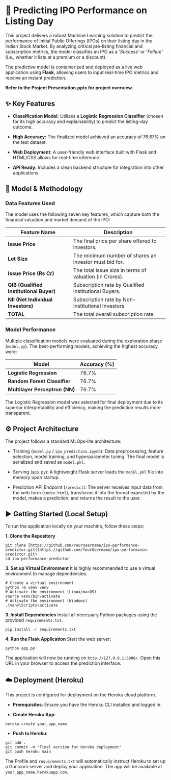 # 🚀 Predicting IPO Performance on Listing Day

This project delivers a robust Machine Learning solution to predict the performance of Initial Public Offerings (IPOs) on their listing day in the Indian Stock Market. By analyzing critical pre-listing financial and subscription metrics, the model classifies an IPO as a _'Success'_ or _'Failure'_ (i.e., whether it lists at a premium or a discount).

The predictive model is containerized and deployed as a live web application using **Flask**, allowing users to input real-time IPO metrics and receive an instant prediction.

**Refer to the Project Presentation.pptx for project overview.**

## ✨ Key Features
- **Classification Model:** Utilizes a **Logistic Regression Classifier** (chosen for its high accuracy and explainability) to predict the listing-day outcome.

- **High Accuracy:** The finalized model achieved an accuracy of 76.67% on the test dataset.

- **Web Deployment:** A user-friendly web interface built with Flask and HTML/CSS allows for real-time inference.

- **API Ready:** Includes a clean backend structure for integration into other applications.

## 🎯 Model & Methodology

### Data Features Used
The model uses the following seven key features, which capture both the financial valuation and market demand of the IPO:


| Feature Name | Description |
|--------------|-------------|
| **Issue Price** | The final price per share offered to investors. |
| **Lot Size** | The minimum number of shares an investor must bid for. |
| **Issue Price (Rs Cr)** | The total issue size in terms of valuation (in Crores). |
| **QIB (Qualified Institutional Buyer)** | Subscription rate by Qualified Institutional Buyers. |
| **NII (Net Individual Investors)** | Subscription rate by Non-Institutional Investors. |
| **TOTAL** | The total overall subscription rate. |

### Model Performance
Multiple classification models were evaluated during the exploration phase (`model.py`). The best-performing models, achieving the highest accuracy, were:

| Model | Accuracy (%) |
|--------------|-------------|
| **Logistic Regression** | 76.7% |
| **Random Forest Classifier** | 76.7% |
| **Multilayer Perceptron (NN)** | 76.7% |

The Logistic Regression model was selected for final deployment due to its superior interpretability and efficiency, making the prediction results more transparent.

## ⚙️ Project Architecture
The project follows a standard MLOps-lite architecture:

- Training (`model.py` / `ipo_prediction.ipynb`): Data preprocessing, feature selection, model training, and hyperparameter tuning. The final model is serialized and saved as `model.pkl`.

- Serving (`app.py`): A lightweight Flask server loads the `model.pkl` file into memory upon startup.

- Prediction API Endpoint (`/predict`): The server receives input data from the web form (`index.html`), transforms it into the format expected by the model, makes a prediction, and returns the result to the user.

## ▶️ Getting Started (Local Setup)
To run the application locally on your machine, follow these steps:

**1. Clone the Repository**
```
git clone [https://github.com/YourUsername/ipo-performance-predictor.git](https://github.com/YourUsername/ipo-performance-predictor.git)
cd ipo-performance-predictor
```

**3. Set up Virtual Environment**
It is highly recommended to use a virtual environment to manage dependencies.

```
# Create a virtual environment
python -m venv venv
# Activate the environment (Linux/macOS)
source venv/bin/activate
# Activate the environment (Windows)
.\venv\Scripts\activate
```

**3. Install Dependencies**
Install all necessary Python packages using the provided `requirements.txt`.

```
pip install -r requirements.txt
```

**4. Run the Flask Application**
Start the web server:

```python app.py```

The application will now be running on `http://127.0.0.1:5000/`. Open this URL in your browser to access the prediction interface.

## ☁️ Deployment (Heroku)
This project is configured for deployment on the Heroku cloud platform.

- **Prerequisites**: Ensure you have the Heroku CLI installed and logged in.

- **Create Heroku App**:

`heroku create your_app_name`

- **Push to Heroku**:

```
git add .
git commit -m "Final version for Heroku deployment"
git push heroku main
```

The Profile and `requirements.txt` will automatically instruct Heroku to set up a Gunicorn server and deploy your application. The app will be available at `your_app_name.herokuapp.com`.
